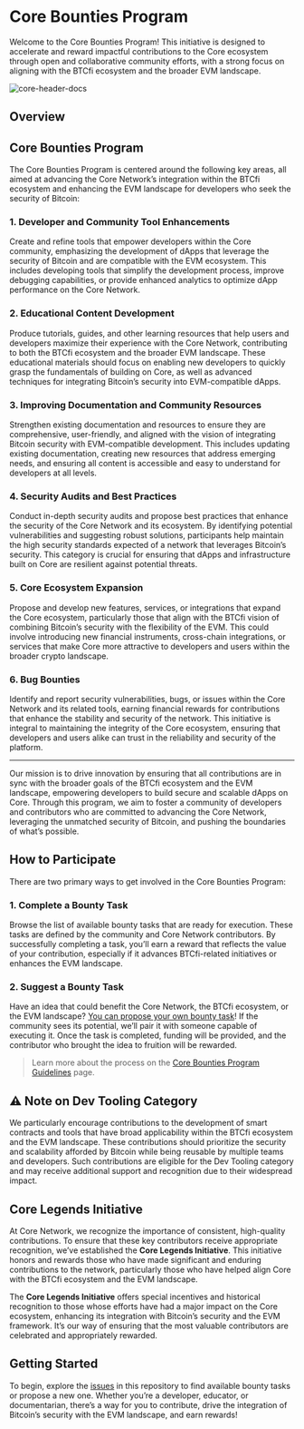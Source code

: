 # Core Bounties Program

Welcome to the Core Bounties Program! This initiative is designed to accelerate and reward impactful contributions to the Core ecosystem through open and collaborative community efforts, with a strong focus on aligning with the BTCfi ecosystem and the broader EVM landscape.

![core-header-docs](https://github.com/user-attachments/assets/160de55b-1732-4612-bb02-f7df8986881a)

## Overview

## Core Bounties Program

The Core Bounties Program is centered around the following key areas, all aimed at advancing the Core Network’s integration within the BTCfi ecosystem and enhancing the EVM landscape for developers who seek the security of Bitcoin:

### 1. Developer and Community Tool Enhancements
Create and refine tools that empower developers within the Core community, emphasizing the development of dApps that leverage the security of Bitcoin and are compatible with the EVM ecosystem. This includes developing tools that simplify the development process, improve debugging capabilities, or provide enhanced analytics to optimize dApp performance on the Core Network.

### 2. Educational Content Development
Produce tutorials, guides, and other learning resources that help users and developers maximize their experience with the Core Network, contributing to both the BTCfi ecosystem and the broader EVM landscape. These educational materials should focus on enabling new developers to quickly grasp the fundamentals of building on Core, as well as advanced techniques for integrating Bitcoin’s security into EVM-compatible dApps.

### 3. Improving Documentation and Community Resources
Strengthen existing documentation and resources to ensure they are comprehensive, user-friendly, and aligned with the vision of integrating Bitcoin security with EVM-compatible development. This includes updating existing documentation, creating new resources that address emerging needs, and ensuring all content is accessible and easy to understand for developers at all levels.

### 4. Security Audits and Best Practices
Conduct in-depth security audits and propose best practices that enhance the security of the Core Network and its ecosystem. By identifying potential vulnerabilities and suggesting robust solutions, participants help maintain the high security standards expected of a network that leverages Bitcoin’s security. This category is crucial for ensuring that dApps and infrastructure built on Core are resilient against potential threats.

### 5. Core Ecosystem Expansion
Propose and develop new features, services, or integrations that expand the Core ecosystem, particularly those that align with the BTCfi vision of combining Bitcoin’s security with the flexibility of the EVM. This could involve introducing new financial instruments, cross-chain integrations, or services that make Core more attractive to developers and users within the broader crypto landscape.

### 6. Bug Bounties
Identify and report security vulnerabilities, bugs, or issues within the Core Network and its related tools, earning financial rewards for contributions that enhance the stability and security of the network. This initiative is integral to maintaining the integrity of the Core ecosystem, ensuring that developers and users alike can trust in the reliability and security of the platform.

---

Our mission is to drive innovation by ensuring that all contributions are in sync with the broader goals of the BTCfi ecosystem and the EVM landscape, empowering developers to build secure and scalable dApps on Core. Through this program, we aim to foster a community of developers and contributors who are committed to advancing the Core Network, leveraging the unmatched security of Bitcoin, and pushing the boundaries of what’s possible.


## How to Participate

There are two primary ways to get involved in the Core Bounties Program:

### 1. Complete a Bounty Task

Browse the list of available bounty tasks that are ready for execution. These tasks are defined by the community and Core Network contributors. By successfully completing a task, you’ll earn a reward that reflects the value of your contribution, especially if it advances BTCfi-related initiatives or enhances the EVM landscape.

### 2. Suggest a Bounty Task

Have an idea that could benefit the Core Network, the BTCfi ecosystem, or the EVM landscape? [You can propose your own bounty task](https://github.com/Camnaz/core-bounties/issues/new/choose)! If the community sees its potential, we’ll pair it with someone capable of executing it. Once the task is completed, funding will be provided, and the contributor who brought the idea to fruition will be rewarded.

> Learn more about the process on the [Core Bounties Program Guidelines](https://github.com/Camnaz/core-bounties/blob/main/bounties/BOUNTIES_PROGRAM_GUIDELINES.md) page.

## ⚠️ Note on Dev Tooling Category

We particularly encourage contributions to the development of smart contracts and tools that have broad applicability within the BTCfi ecosystem and the EVM landscape. These contributions should prioritize the security and scalability afforded by Bitcoin while being reusable by multiple teams and developers. Such contributions are eligible for the Dev Tooling category and may receive additional support and recognition due to their widespread impact.

## Core Legends Initiative

At Core Network, we recognize the importance of consistent, high-quality contributions. To ensure that these key contributors receive appropriate recognition, we’ve established the **Core Legends Initiative**. This initiative honors and rewards those who have made significant and enduring contributions to the network, particularly those who have helped align Core with the BTCfi ecosystem and the EVM landscape.

The **Core Legends Initiative** offers special incentives and historical recognition to those whose efforts have had a major impact on the Core ecosystem, enhancing its integration with Bitcoin’s security and the EVM framework. It’s our way of ensuring that the most valuable contributors are celebrated and appropriately rewarded.

## Getting Started

To begin, explore the [issues](https://github.com/Camnaz/core-bounties/issues) in this repository to find available bounty tasks or propose a new one. Whether you’re a developer, educator, or documentarian, there’s a way for you to contribute, drive the integration of Bitcoin’s security with the EVM landscape, and earn rewards!

